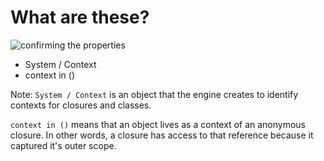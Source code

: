 # What are these?

![confirming the properties](/snapshot/class_group_2.png)

- System / Context
- context in ()

Note:
`System / Context` is an object that the engine creates to identify contexts for closures and classes.

`context in ()` means that an object lives as a context of an anonymous closure.
In other words, a closure has access to that reference because it captured it's outer scope.
